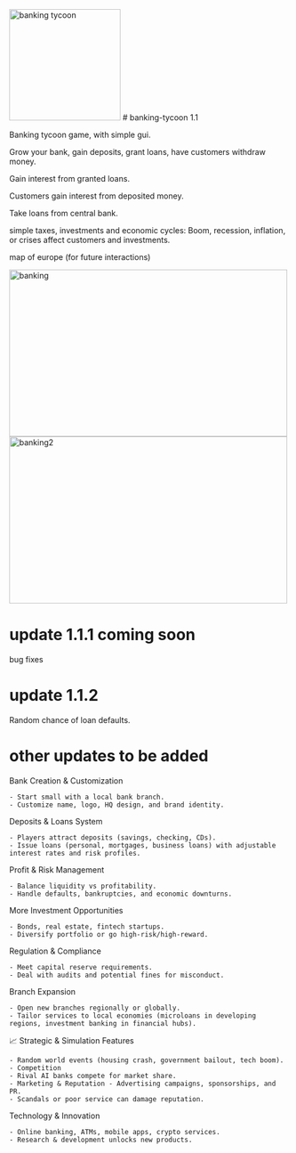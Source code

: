 <img width="200" height="200" alt="banking tycoon" src="https://github.com/user-attachments/assets/6d9c73a2-8608-4f5f-bad9-5af7d108fae9" />
# banking-tycoon 1.1

Banking tycoon game, with simple gui. 

Grow your bank, gain deposits, grant loans, have customers withdraw money. 

Gain interest from granted loans.

Customers gain interest from deposited money.

Take loans from central bank.

simple taxes, investments and economic cycles: Boom, recession, inflation, or crises affect customers and investments.

map of europe (for future interactions)

<img width="500" height="300" alt="banking" src="https://github.com/user-attachments/assets/baf3df53-2f29-43c7-a6a2-5ce1a49c34fc" />



<img width="500" height="300" alt="banking2" src="https://github.com/user-attachments/assets/eff6adfd-7cce-4bbb-8bf6-4ead57bc10cc" />


# update 1.1.1 coming soon

bug fixes


# update 1.1.2

Random chance of loan defaults.


# other updates to be added

Bank Creation & Customization

    - Start small with a local bank branch.
    - Customize name, logo, HQ design, and brand identity.

Deposits & Loans System

    - Players attract deposits (savings, checking, CDs).
    - Issue loans (personal, mortgages, business loans) with adjustable interest rates and risk profiles.

Profit & Risk Management

    - Balance liquidity vs profitability.
    - Handle defaults, bankruptcies, and economic downturns.

More Investment Opportunities

    - Bonds, real estate, fintech startups.
    - Diversify portfolio or go high-risk/high-reward.

Regulation & Compliance

    - Meet capital reserve requirements.
    - Deal with audits and potential fines for misconduct.

Branch Expansion

    - Open new branches regionally or globally.
    - Tailor services to local economies (microloans in developing regions, investment banking in financial hubs).

📈 Strategic & Simulation Features


    - Random world events (housing crash, government bailout, tech boom).
    - Competition
    - Rival AI banks compete for market share.
    - Marketing & Reputation - Advertising campaigns, sponsorships, and PR.
    - Scandals or poor service can damage reputation.

Technology & Innovation

    - Online banking, ATMs, mobile apps, crypto services.
    - Research & development unlocks new products.


